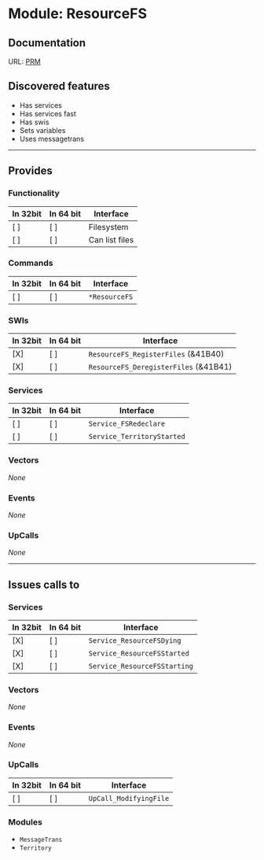 # Module: ResourceFS

## Documentation

URL: [PRM](http://www.riscos.com/support/developers/prm/resourcefs.html)

## Discovered features


* Has services
* Has services fast
* Has swis
* Sets variables
* Uses messagetrans

---

## Provides

### Functionality

| In 32bit | In 64 bit | Interface |
|----------|-----------|-----------|
| [ ]      | [ ]       | Filesystem |
| [ ]      | [ ]       | Can list files |

### Commands


| In 32bit | In 64 bit | Interface |
|----------|-----------|-----------|
| [ ]      | [ ]       | `*ResourceFS` |


### SWIs


| In 32bit | In 64 bit | Interface |
|----------|-----------|-----------|
| [X]      | [ ]       | `ResourceFS_RegisterFiles` (&41B40) |
| [X]      | [ ]       | `ResourceFS_DeregisterFiles` (&41B41) |


### Services


| In 32bit | In 64 bit | Interface |
|----------|-----------|-----------|
| [ ]      | [ ]       | `Service_FSRedeclare` |
| [ ]      | [ ]       | `Service_TerritoryStarted` |


### Vectors


*None*


### Events


*None*


### UpCalls


*None*


---

## Issues calls to

### Services


| In 32bit | In 64 bit | Interface |
|----------|-----------|-----------|
| [X]      | [ ]       | `Service_ResourceFSDying` |
| [X]      | [ ]       | `Service_ResourceFSStarted` |
| [X]      | [ ]       | `Service_ResourceFSStarting` |


### Vectors


*None*


### Events


*None*


### UpCalls


| In 32bit | In 64 bit | Interface |
|----------|-----------|-----------|
| [ ]      | [ ]       | `UpCall_ModifyingFile` |


### Modules


* `MessageTrans`
* `Territory`


